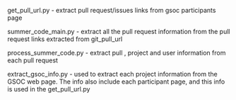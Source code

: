 get_pull_url.py - extract pull request/issues links from gsoc participants page

summer_code_main.py - extract all the pull request information from the pull request links extracted from git_pull_url

process_summer_code.py - extract pull , project and user information from each pull request

extract_gsoc_info.py - used to extract each project information from the GSOC web page. The info also include each participant page, and this info is used in the get_pull_url.py
